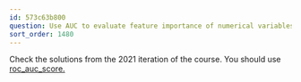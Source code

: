 ```yaml
---
id: 573c63b800
question: Use AUC to evaluate feature importance of numerical variables
sort_order: 1480
---
```


Check the solutions from the 2021 iteration of the course. You should use[ roc_auc_score.](https://scikit-learn.org/stable/modules/generated/sklearn.metrics.roc_auc_score.html)

